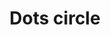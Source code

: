 ---
title: Dots circle
tags: ["dots", "circle", "more", "menu", "options", "navigation", "dots menu", "dots options"]
icon: dots-circle
svg: '<svg xmlns="http://www.w3.org/2000/svg" width="24" height="24" fill="none" viewBox="0 0 24 24" stroke-width="1.5" stroke-linecap="round" stroke-linejoin="round" stroke="currentColor"><path d="M12 12.25v-.5m4 .5v-.5m-8 .5v-.5"/><circle cx="12" cy="12" r="9"/></svg>'
---